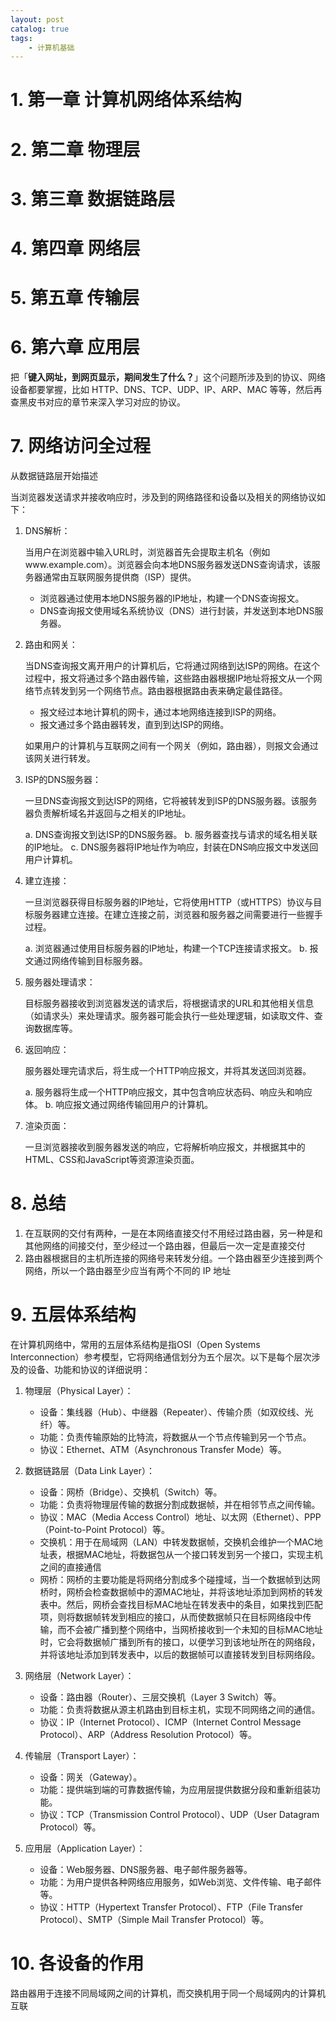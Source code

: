 ```yaml
---
layout: post
catalog: true
tags:
    - 计算机基础
---
```



# 1. 第一章 计算机网络体系结构

# 2. 第二章 物理层

# 3. 第三章 数据链路层

# 4. 第四章 网络层

# 5. 第五章 传输层

# 6. 第六章 应用层


把「**键入网址，到网页显示，期间发生了什么？**」这个问题所涉及到的协议、网络设备都要掌握，比如 HTTP、DNS、TCP、UDP、IP、ARP、MAC 等等，然后再查黑皮书对应的章节来深入学习对应的协议。
# 7. 网络访问全过程

从数据链路层开始描述

当浏览器发送请求并接收响应时，涉及到的网络路径和设备以及相关的网络协议如下：

1. DNS解析：
	
	当用户在浏览器中输入URL时，浏览器首先会提取主机名（例如www.example.com）。浏览器会向本地DNS服务器发送DNS查询请求，该服务器通常由互联网服务提供商（ISP）提供。

   - 浏览器通过使用本地DNS服务器的IP地址，构建一个DNS查询报文。
   - DNS查询报文使用域名系统协议（DNS）进行封装，并发送到本地DNS服务器。

2. 路由和网关：

	当DNS查询报文离开用户的计算机后，它将通过网络到达ISP的网络。在这个过程中，报文将通过多个路由器传输，这些路由器根据IP地址将报文从一个网络节点转发到另一个网络节点。路由器根据路由表来确定最佳路径。

   - 报文经过本地计算机的网卡，通过本地网络连接到ISP的网络。
   - 报文通过多个路由器转发，直到到达ISP的网络。

   如果用户的计算机与互联网之间有一个网关（例如，路由器），则报文会通过该网关进行转发。

3. ISP的DNS服务器：
	
	一旦DNS查询报文到达ISP的网络，它将被转发到ISP的DNS服务器。该服务器负责解析域名并返回与之相关的IP地址。

   a. DNS查询报文到达ISP的DNS服务器。
   b. 服务器查找与请求的域名相关联的IP地址。
   c. DNS服务器将IP地址作为响应，封装在DNS响应报文中发送回用户计算机。

4. 建立连接：

	一旦浏览器获得目标服务器的IP地址，它将使用HTTP（或HTTPS）协议与目标服务器建立连接。在建立连接之前，浏览器和服务器之间需要进行一些握手过程。

   a. 浏览器通过使用目标服务器的IP地址，构建一个TCP连接请求报文。
   b. 报文通过网络传输到目标服务器。

5. 服务器处理请求：

	目标服务器接收到浏览器发送的请求后，将根据请求的URL和其他相关信息（如请求头）来处理请求。服务器可能会执行一些处理逻辑，如读取文件、查询数据库等。

6. 返回响应：

	服务器处理完请求后，将生成一个HTTP响应报文，并将其发送回浏览器。

   a. 服务器将生成一个HTTP响应报文，其中包含响应状态码、响应头和响应体。
   b. 响应报文通过网络传输回用户的计算机。

7. 渲染页面：

	一旦浏览器接收到服务器发送的响应，它将解析响应报文，并根据其中的HTML、CSS和JavaScript等资源渲染页面。

# 8. 总结

1. 在互联网的交付有两种，一是在本网络直接交付不用经过路由器，另一种是和其他网络的间接交付，至少经过一个路由器，但最后一次一定是直接交付
2. 路由器根据目的主机所连接的网络号来转发分组。一个路由器至少连接到两个网络，所以一个路由器至少应当有两个不同的 IP 地址



# 9. 五层体系结构

在计算机网络中，常用的五层体系结构是指OSI（Open Systems Interconnection）参考模型，它将网络通信划分为五个层次。以下是每个层次涉及的设备、功能和协议的详细说明：

1. 物理层（Physical Layer）：
  
    - 设备：集线器（Hub）、中继器（Repeater）、传输介质（如双绞线、光纤）等。
    - 功能：负责传输原始的比特流，将数据从一个节点传输到另一个节点。
    - 协议：Ethernet、ATM（Asynchronous Transfer Mode）等。
2. 数据链路层（Data Link Layer）：
  
    - 设备：网桥（Bridge）、交换机（Switch）等。
    - 功能：负责将物理层传输的数据分割成数据帧，并在相邻节点之间传输。
    - 协议：MAC（Media Access Control）地址、以太网（Ethernet）、PPP（Point-to-Point Protocol）等。
    - 交换机：用于在局域网（LAN）中转发数据帧，交换机会维护一个MAC地址表，根据MAC地址，将数据包从一个接口转发到另一个接口，实现主机之间的直接通信
    - 网桥：网桥的主要功能是将网络分割成多个碰撞域，当一个数据帧到达网桥时，网桥会检查数据帧中的源MAC地址，并将该地址添加到网桥的转发表中。然后，网桥会查找目标MAC地址在转发表中的条目，如果找到匹配项，则将数据帧转发到相应的接口，从而使数据帧只在目标网络段中传输，而不会被广播到整个网络中，当网桥接收到一个未知的目标MAC地址时，它会将数据帧广播到所有的接口，以便学习到该地址所在的网络段，并将该地址添加到转发表中，以后的数据帧可以直接转发到目标网络段。
1. 网络层（Network Layer）：
  
    - 设备：路由器（Router）、三层交换机（Layer 3 Switch）等。
    - 功能：负责将数据从源主机路由到目标主机，实现不同网络之间的通信。
    - 协议：IP（Internet Protocol）、ICMP（Internet Control Message Protocol）、ARP（Address Resolution Protocol）等。
4. 传输层（Transport Layer）：
  
    - 设备：网关（Gateway）。
    - 功能：提供端到端的可靠数据传输，为应用层提供数据分段和重新组装功能。
    - 协议：TCP（Transmission Control Protocol）、UDP（User Datagram Protocol）等。
5. 应用层（Application Layer）：
  
    - 设备：Web服务器、DNS服务器、电子邮件服务器等。
    - 功能：为用户提供各种网络应用服务，如Web浏览、文件传输、电子邮件等。
    - 协议：HTTP（Hypertext Transfer Protocol）、FTP（File Transfer Protocol）、SMTP（Simple Mail Transfer Protocol）等。

# 10. 各设备的作用

路由器用于连接不同局域网之间的计算机，而交换机用于同一个局域网内的计算机互联
